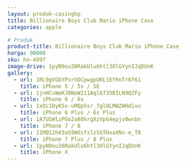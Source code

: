 ```yaml
---
layout: produk-casinghp
title: Billionaire Boys Club Mario iPhone Case
categories: apple

# Produk
product-title: Billionaire Boys Club Mario iPhone Case
harga: 90000
sku: hn-4997
image-drive: 1pyN9ou38RakUlu6htl3OlGYynIJqDUnK
gallery:
  - url: 1RL9gVGbYPxrhDCpwgpUKL1EYRnTr6f61
    title: iPhone 5 / 5s / SE
  - url: 1jnHCvWeKJ0NoW111Aqlb735BILN9QZFy
    title: iPhone 6 / 6s
  - url: 1xOc1DyK5x-uMQpSsr_7glOLMWZWHdivu
    title: iPhone 6 Plus / 6s Plus
  - url: 1A7USWlzPGo2a88krgXzVpG4epjv0wnbn
    title: iPhone 7 / 8
  - url: 11MQ12h43a59WdsfslzShTHxaXNs-e_T8
    title: iPhone 7 Plus / 8 Plus
  - url: 1pyN9ou38RakUlu6htl3OlGYynIJqDUnK
    title: iPhone X
---
```


